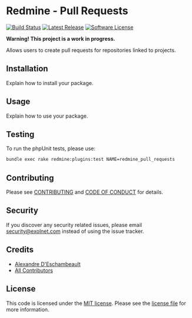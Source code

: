 # Redmine - Pull Requests

[![Build Status](https://img.shields.io/travis/eXolnet/redmine-pull-requests/master.svg?style=flat-square)](https://travis-ci.org/eXolnet/redmine-pull-requests)
[![Latest Release](https://img.shields.io/github/release/eXolnet/redmine-pull-requests.svg?style=flat-square)](https://packagist.org/packages/eXolnet/redmine-pull-requests/releases)
[![Software License](https://img.shields.io/badge/license-MIT-8469ad.svg?style=flat-square)](LICENSE)

**Warning! This project is a work in progress.**

Allows users to create pull requests for repositories linked to projects.

## Installation

Explain how to install your package.

## Usage

Explain how to use your package.

## Testing

To run the phpUnit tests, please use:

```bash
bundle exec rake redmine:plugins:test NAME=redmine_pull_requests
```

## Contributing

Please see [CONTRIBUTING](CONTRIBUTING.md) and [CODE OF CONDUCT](CODE_OF_CONDUCT.md) for details.

## Security

If you discover any security related issues, please email security@exolnet.com instead of using the issue tracker.

## Credits

- [Alexandre D'Eschambeault](https://github.com/xel1045)
- [All Contributors](../../contributors)

## License

This code is licensed under the [MIT license](http://choosealicense.com/licenses/mit/).
Please see the [license file](LICENSE) for more information.